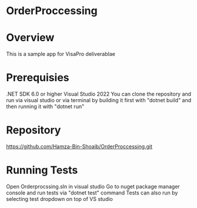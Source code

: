 # OrderProccessing

# Overview
This is a sample app for VisaPro deliverablae

# Prerequisies
.NET SDK 6.0 or higher
Visual Studio 2022
You can clone the repository and run via visual studio or via terminal by building
it first with "dotnet build" and then running it with "dotnet run"

# Repository
https://github.com/Hamza-Bin-Shoaib/OrderProccessing.git

# Running Tests
Open Orderprocssing.sln in visual studio
Go to nuget package manager console and run tests via "dotnet test" command
Tests can also run by selecting test dropdown on top of VS studio
